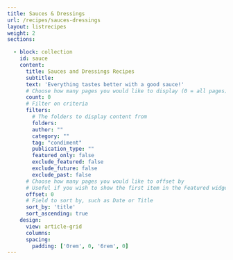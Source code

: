 ```yaml
---
title: Sauces & Dressings
url: /recipes/sauces-dressings
layout: listrecipes
weight: 2
sections:

  - block: collection
    id: sauce
    content:
      title: Sauces and Dressings Recipes
      subtitle:
      text: 'Everything tastes better with a good sauce!'
      # Choose how many pages you would like to display (0 = all pages)
      count: 0
      # Filter on criteria
      filters:
        # The folders to display content from
        folders:
        author: ""
        category: ""
        tag: "condiment"
        publication_type: ""
        featured_only: false
        exclude_featured: false
        exclude_future: false
        exclude_past: false
      # Choose how many pages you would like to offset by
      # Useful if you wish to show the first item in the Featured widget
      offset: 0
      # Field to sort by, such as Date or Title
      sort_by: 'title'
      sort_ascending: true
    design:
      view: article-grid
      columns:
      spacing:
        padding: ['0rem', 0, '6rem', 0]
---
```

